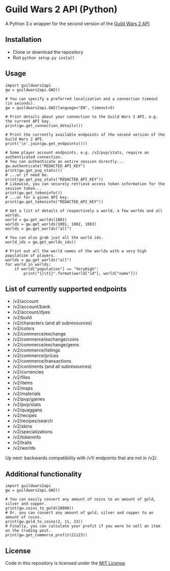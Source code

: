 # Guild Wars 2 API (Python)
A Python 3.x wrapper for the second version of the <a href="https://wiki.guildwars2.com/wiki/API:Main" target="_blank">Guild Wars 2 API</a>.

## Installation

- Clone or download the repository
- Run `python setup.py install`

## Usage

    import guildwars2api
    gw = guildwars2api.GW2()
    
    # You can specify a preferred localization and a connection timeout (in seconds).
    gw = guildwars2api.GW2(language="EN", timeout=5)
    
    # Print details about your connection to the Guild Wars 2 API, e.g. the current API key.
    print(gw.get_connection_details())
    
    # Print the currently available endpoints of the second version of the Guild Wars 2 API.
    print('\n'.join(gw.get_endpoints()))
    
    # Some player account endpoints, e.g. /v2/pvp/stats, require an authenticated connection.
    # You can authenticate an entire session directly...
    gw.authenticate("REDACTED_API_KEY")
    print(gw.get_pvp_stats())
    # ...or if need be.
    print(gw.get_pvp_stats("REDACTED_API_KEY"))
    # Likewise, you can securely retrieve access token information for the session token...
    print(gw.get_tokeninfo())
    # ...or for a given API key.
    print(gw.get_tokeninfo("REDACTED_API_KEY"))
    
    # Get a list of details of respectively a world, a few worlds and all worlds.
    world = gw.get_worlds(1001)
    worlds = gw.get_worlds(1001, 1002, 1003)
    worlds = gw.get_worlds("all")
    
    # You can also grab just all the world ids.
    world_ids = gw.get_worlds_ids()
    
    # Print out all the world names of the worlds with a very high population of players.
    worlds = gw.get_worlds("all")
    for world in worlds:
        if world["population"] == "VeryHigh":
            print("{}\t{}".format(world["id"], world["name"]))

## List of currently supported endpoints

- /v2/account
- /v2/account/bank
- /v2/account/dyes
- /v2/build
- /v2/characters (and all subresources)
- /v2/colors
- /v2/commerce/exchange
- /v2/commerce/exchange/coins
- /v2/commerce/exchange/gems
- /v2/commerce/listings
- /v2/commerce/prices
- /v2/commerce/transactions
- /v2/continents (and all subresources)
- /v2/currencies
- /v2/files
- /v2/items
- /v2/maps
- /v2/materials
- /v2/pvp/games
- /v2/pvp/stats
- /v2/quaggans
- /v2/recipes
- /v2/recipes/search
- /v2/skins
- /v2/specializations
- /v2/tokeninfo
- /v2/traits
- /v2/worlds

Up next: backwards compatibility with /v1/ endpoints that are not in /v2/.

## Additional functionality

    import guildwars2api
    gw = guildwars2api.GW2()
    
    # You can easily convert any amount of coins to an amount of gold, silver and copper.
    print(gw.coins_to_gold(20000))
    # Or, you can convert any amount of gold, silver and copper to an amount of coins.
    print(gw.gold_to_coins(2, 11, 23))
    # Finally, you can calculate your profit if you were to sell an item on the trading post.
    print(gw.get_commerce_profit(21123))

## License

Code in this repository is licensed under the [MIT License](LICENSE).